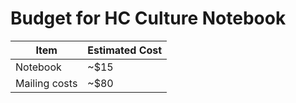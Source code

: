 # Budget for HC Culture Notebook
| Item                           | Estimated Cost   |
|---------------------------------|-----------------|
| Notebook                        | ~$15            |
| Mailing costs                   | ~$80            |
